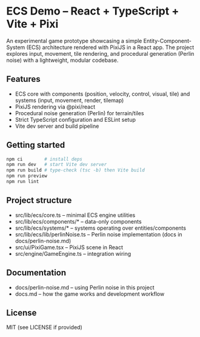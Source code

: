 # ECS Demo – React + TypeScript + Vite + Pixi

An experimental game prototype showcasing a simple Entity-Component-System (ECS) architecture rendered with PixiJS in a React app. The project explores input, movement, tile rendering, and procedural generation (Perlin noise) with a lightweight, modular codebase.

## Features
- ECS core with components (position, velocity, control, visual, tile) and systems (input, movement, render, tilemap)
- PixiJS rendering via @pixi/react
- Procedural noise generation (Perlin) for terrain/tiles
- Strict TypeScript configuration and ESLint setup
- Vite dev server and build pipeline

## Getting started
```bash
npm ci        # install deps
npm run dev   # start Vite dev server
npm run build # type-check (tsc -b) then Vite build
npm run preview
npm run lint
```

## Project structure
- src/lib/ecs/core.ts – minimal ECS engine utilities
- src/lib/ecs/components/* – data-only components
- src/lib/ecs/systems/* – systems operating over entities/components
- src/lib/ecs/lib/perlinNoise.ts – Perlin noise implementation (docs in docs/perlin-noise.md)
- src/ui/PixiGame.tsx – PixiJS scene in React
- src/engine/GameEngine.ts – integration wiring

## Documentation
- docs/perlin-noise.md – using Perlin noise in this project
- docs.md – how the game works and development workflow

## License
MIT (see LICENSE if provided)
